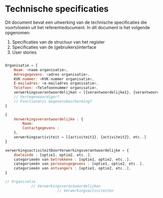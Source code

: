 # Technische specificaties

Dit document bevat een uitwerking van de technische specificaties die voortvloeien uit het referentiedocument. In dit document is het volgende opgenomen:

1. Specificaties van de structuur van het register
2. Specificaties van de (gebruikers)interface
3. User stories



```JavaScript

Organisatie = {
	Naam: <naam organisatie>,
	Adresgegevens: <adres organisatie>,
	KVK-nummer: <KVK-nummer organisatie>,
	E-mailadres: <e-mailadres organisatie>,
	Telefoon: <Telefoonnummer organisatie>,
	verwerkingsverantwoordelijken = [{verantwoordelijke1}, {verantwoordelijke2}, etc..]
	// Vertegenwoordiger?
	// Functionaris Gegevensbescherming?
}

{
	Verwerkingsverantwoordelijke : {
		Naam: 
		Contactgegevens :
	},
	verwerkingsactiviteit = [{activiteit1}, {activiteit2}, etc..]
}

verwerkingsactiviteitDoorVerwerkingsverantwoordelijke = {
	doeleinde : [optie1, optie2, etc..],
	categorieeën van betrokkene : [optie1, optie2, etc..],
	categorieeën van persoonsgegevens : [optie1, optie2, etc..],
	categorieeën van ontvangers : [optie1, optie2, etc..],
}

// Organisatie
			// Verwerkingsverantwoordelijken
						// Verwerkingsactiviteiten
```
